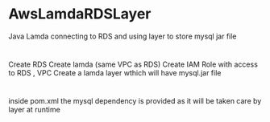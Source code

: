 # AwsLamdaRDSLayer
Java Lamda connecting to RDS and using layer to store mysql jar file

# 
Create RDS 
Create lamda (same VPC as RDS)
Create IAM Role with access to RDS , VPC
Create a lamda layer wthich will have mysql.jar file

#

inside pom.xml the mysql dependency is provided as it will be taken care by layer at runtime



